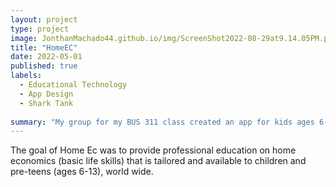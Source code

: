 ```yaml
---
layout: project
type: project
image: JonthanMachado44.github.io/img/ScreenShot2022-08-29at9.14.05PM.png
title: "HomeEC"
date: 2022-05-01
published: true
labels:
  - Educational Technology
  - App Design
  - Shark Tank
  
summary: "My group for my BUS 311 class created an app for kids ages 6-13 to help teach them basic home economics skills."
---
```


The goal of Home Ec was to provide professional education on home economics (basic life skills) that is tailored and available to children and pre-teens (ages 6-13), world wide.
